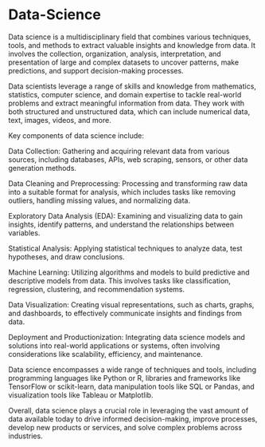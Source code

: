 # Data-Science <br>
Data science is a multidisciplinary field that combines various techniques, tools, and methods to extract valuable insights and knowledge from data. It involves the collection, organization, analysis, interpretation, and presentation of large and complex datasets to uncover patterns, make predictions, and support decision-making processes.

Data scientists leverage a range of skills and knowledge from mathematics, statistics, computer science, and domain expertise to tackle real-world problems and extract meaningful information from data. They work with both structured and unstructured data, which can include numerical data, text, images, videos, and more.

Key components of data science include:

Data Collection: Gathering and acquiring relevant data from various sources, including databases, APIs, web scraping, sensors, or other data generation methods.

Data Cleaning and Preprocessing: Processing and transforming raw data into a suitable format for analysis, which includes tasks like removing outliers, handling missing values, and normalizing data.

Exploratory Data Analysis (EDA): Examining and visualizing data to gain insights, identify patterns, and understand the relationships between variables.

Statistical Analysis: Applying statistical techniques to analyze data, test hypotheses, and draw conclusions.

Machine Learning: Utilizing algorithms and models to build predictive and descriptive models from data. This involves tasks like classification, regression, clustering, and recommendation systems.

Data Visualization: Creating visual representations, such as charts, graphs, and dashboards, to effectively communicate insights and findings from data.

Deployment and Productionization: Integrating data science models and solutions into real-world applications or systems, often involving considerations like scalability, efficiency, and maintenance.

Data science encompasses a wide range of techniques and tools, including programming languages like Python or R, libraries and frameworks like TensorFlow or scikit-learn, data manipulation tools like SQL or Pandas, and visualization tools like Tableau or Matplotlib.

Overall, data science plays a crucial role in leveraging the vast amount of data available today to drive informed decision-making, improve processes, develop new products or services, and solve complex problems across industries.






